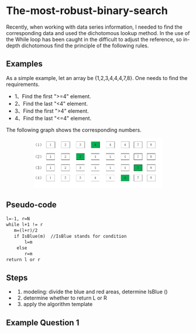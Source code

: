 # The-most-robust-binary-search

Recently, when working with data series information, I needed to find the corresponding data and used the dichotomous lookup method. In the use of the While loop has been caught in the difficult to adjust the reference, so in-depth dichotomous find the principle of the following rules.
## Examples
As a simple example, let an array be {1,2,3,4,4,4,7,8}.
One needs to find the requirements.
-  1、Find the first ">=4" element.
-  2、Find the last "<4" element.
-  3、Find the first ">4" element.
-  4、Find the last "<=4" element.

The following graph shows the corresponding numbers.
<div align=center><img width="70%" src="1.png"/></div>

## Pseudo-code

```
l=-1, r=N
while l+1 != r
   m=(l+r)/2
   if IsBlue(m)  //IsBlue stands for condition
       l=m
    else
       r=m
return l or r
```

## Steps

- 1. modeling: divide the blue and red areas, determine IsBlue ()
- 2. determine whether to return L or R
- 3. apply the algorithm template

## Example Question 1






